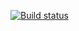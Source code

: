 [![Build status](https://ci.appveyor.com/api/projects/status/4kcvkft94m8e0ex1?svg=true)](https://ci.appveyor.com/project/Mary-Kalugina/types-tsc)
